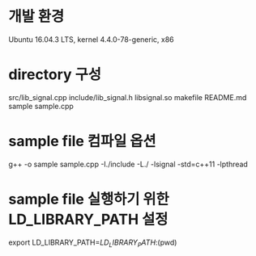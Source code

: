 # 개발 환경
Ubuntu 16.04.3 LTS, kernel 4.4.0-78-generic, x86

# directory 구성
src/lib_signal.cpp
include/lib_signal.h
libsignal.so
makefile
README.md
sample
sample.cpp

# sample file 컴파일 옵션 
g++ -o sample sample.cpp -I./include -L./ -lsignal -std=c++11 -lpthread

# sample file 실행하기 위한 LD_LIBRARY_PATH 설정
export LD_LIBRARY_PATH=$LD_LIBRARY_PATH:$(pwd)